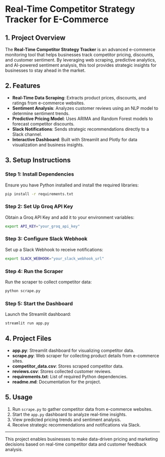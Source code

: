 # Real-Time Competitor Strategy Tracker for E-Commerce

## 1. Project Overview
The **Real-Time Competitor Strategy Tracker** is an advanced e-commerce monitoring tool that helps businesses track competitor pricing, discounts, and customer sentiment. By leveraging web scraping, predictive analytics, and AI-powered sentiment analysis, this tool provides strategic insights for businesses to stay ahead in the market.

## 2. Features
- **Real-Time Data Scraping**: Extracts product prices, discounts, and ratings from e-commerce websites.
- **Sentiment Analysis**: Analyzes customer reviews using an NLP model to determine sentiment trends.
- **Predictive Pricing Model**: Uses ARIMA and Random Forest models to forecast competitor discounts.
- **Slack Notifications**: Sends strategic recommendations directly to a Slack channel.
- **Interactive Dashboard**: Built with Streamlit and Plotly for data visualization and business insights.

## 3. Setup Instructions

### Step 1: Install Dependencies
Ensure you have Python installed and install the required libraries:
```sh
pip install -r requirements.txt
```

### Step 2: Set Up Groq API Key
Obtain a Groq API Key and add it to your environment variables:
```sh
export API_KEY="your_groq_api_key"
```

### Step 3: Configure Slack Webhook
Set up a Slack Webhook to receive notifications:
```sh
export SLACK_WEBHOOK="your_slack_webhook_url"
```

### Step 4: Run the Scraper
Run the scraper to collect competitor data:
```sh
python scrape.py
```

### Step 5: Start the Dashboard
Launch the Streamlit dashboard:
```sh
streamlit run app.py
```

## 4. Project Files
- **app.py**: Streamlit dashboard for visualizing competitor data.
- **scrape.py**: Web scraper for collecting product details from e-commerce sites.
- **competitor_data.csv**: Stores scraped competitor data.
- **reviews.csv**: Stores collected customer reviews.
- **requirements.txt**: List of required Python dependencies.
- **readme.md**: Documentation for the project.

## 5. Usage
1. Run `scrape.py` to gather competitor data from e-commerce websites.
2. Start the `app.py` dashboard to analyze real-time insights.
3. View predicted pricing trends and sentiment analysis.
4. Receive strategic recommendations and notifications via Slack.

---
This project enables businesses to make data-driven pricing and marketing decisions based on real-time competitor data and customer feedback analysis.

